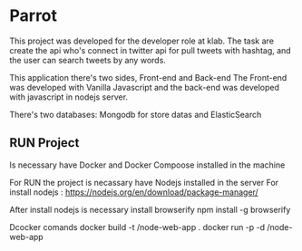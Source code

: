 # Parrot
This project was developed for the developer role at klab.
The task are create the api who's connect in twitter api for pull tweets with hashtag, and the user can search tweets by any words.

This application there's two sides, Front-end and Back-end
The Front-end was developed with Vanilla Javascript
and the back-end was developed with javascript in nodejs server.

There's two databases:
Mongodb for store datas and ElasticSearch

## RUN Project
Is necessary have Docker and Docker Compoose installed in the machine 

For RUN the project is necassary have Nodejs installed in the server
For install nodejs : https://nodejs.org/en/download/package-manager/

After install nodejs is necessary install browserify
npm install -g browserify

Dcocker comands
docker build -t <your username>/node-web-app .
docker run -p -d <your username>/node-web-app



